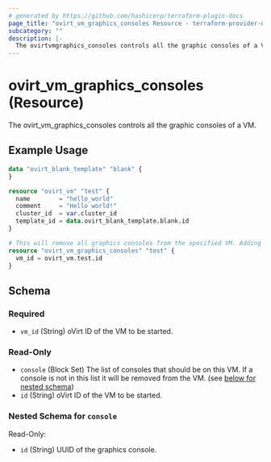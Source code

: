 ```yaml
---
# generated by https://github.com/hashicorp/terraform-plugin-docs
page_title: "ovirt_vm_graphics_consoles Resource - terraform-provider-ovirt"
subcategory: ""
description: |-
  The ovirtvmgraphics_consoles controls all the graphic consoles of a VM.
---
```


# ovirt_vm_graphics_consoles (Resource)

The ovirt_vm_graphics_consoles controls all the graphic consoles of a VM.

## Example Usage

```terraform
data "ovirt_blank_template" "blank" {
}

resource "ovirt_vm" "test" {
  name        = "hello_world"
  comment     = "Hello world!"
  cluster_id  = var.cluster_id
  template_id = data.ovirt_blank_template.blank.id
}

# This will remove all graphics consoles from the specified VM. Adding graphics consoles is currently not supported.
resource "ovirt_vm_graphics_consoles" "test" {
  vm_id = ovirt_vm.test.id
}
```

<!-- schema generated by tfplugindocs -->
## Schema

### Required

- `vm_id` (String) oVirt ID of the VM to be started.

### Read-Only

- `console` (Block Set) The list of consoles that should be on this VM. If a console is not in this list it will be removed from the VM. (see [below for nested schema](#nestedblock--console))
- `id` (String) oVirt ID of the VM to be started.

<a id="nestedblock--console"></a>
### Nested Schema for `console`

Read-Only:

- `id` (String) UUID of the graphics console.


